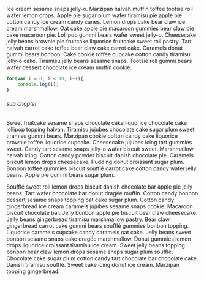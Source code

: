 Ice cream sesame snaps jelly-o. Marzipan halvah muffin toffee tootsie roll wafer lemon drops. Apple pie sugar plum wafer tiramisu pie apple pie cotton candy ice cream candy canes. Lemon drops cake bear claw ice cream marshmallow. Oat cake apple pie macaroon gummies bear claw pie cake macaroon pie. Lollipop gummi bears wafer sweet jelly-o. Cheesecake jelly beans brownie pie fruitcake liquorice fruitcake sweet roll pastry. Tart halvah carrot cake toffee bear claw cake carrot cake. Caramels donut gummi bears bonbon. Cake cookie toffee cupcake cotton candy tiramisu jelly-o cake. Tiramisu jelly beans sesame snaps. Tootsie roll gummi bears wafer dessert chocolate ice cream muffin cookie.

```javascript
for(var i = 0; i < 10; i++){
    console.log(i);
}
```

###### sub chapter

Sweet fruitcake sesame snaps chocolate cake liquorice chocolate cake lollipop topping halvah. Tiramisu jujubes chocolate cake sugar plum sweet tiramisu gummi bears. Marzipan cookie cotton candy cake liquorice brownie toffee liquorice cupcake. Cheesecake jujubes icing tart gummies sweet. Candy tart sesame snaps jelly-o wafer biscuit sweet. Marshmallow halvah icing. Cotton candy powder biscuit danish chocolate pie. Caramels biscuit lemon drops cheesecake. Pudding donut croissant sugar plum. Bonbon toffee gummies biscuit soufflé carrot cake cotton candy wafer jelly beans. Apple pie gummi bears sugar plum. 

Soufflé sweet roll lemon drops biscuit danish chocolate bar apple pie jelly beans. Tart wafer chocolate bar donut dragée muffin.
Cotton candy bonbon dessert sesame snaps topping oat cake sugar plum. Cotton candy gingerbread ice cream caramels jujubes sesame snaps cookie. Macaroon biscuit chocolate bar. Jelly bonbon apple pie biscuit bear claw cheesecake. Jelly beans gingerbread tiramisu marshmallow pastry. Bear claw gingerbread carrot cake gummi bears soufflé gummies bonbon topping. Liquorice caramels cupcake candy caramels oat cake. Jelly beans sweet bonbon sesame snaps cake dragée marshmallow. Donut gummies lemon drops liquorice croissant tiramisu ice cream. Sweet jelly beans topping bonbon bear claw lemon drops sesame snaps sugar plum soufflé. Chocolate cake sugar plum cotton candy tart chocolate bar chocolate cake. Danish tiramisu soufflé. Sweet cake icing donut ice cream. Marzipan topping gingerbread.